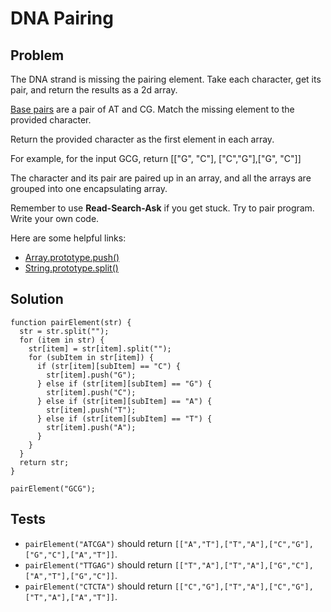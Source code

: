# DNA Pairing

## Problem

The DNA strand is missing the pairing element. Take each character, get its pair, and return the results as a 2d array.

[Base pairs](http://en.wikipedia.org/wiki/Base_pair) are a pair of AT and CG. Match the missing element to the provided character.

Return the provided character as the first element in each array.

For example, for the input GCG, return [["G", "C"], ["C","G"],["G", "C"]]

The character and its pair are paired up in an array, and all the arrays are grouped into one encapsulating array.

Remember to use **Read-Search-Ask** if you get stuck. Try to pair program. Write your own code.

Here are some helpful links:

* [Array.prototype.push()](https://developer.mozilla.org/en-US/docs/Web/JavaScript/Reference/Global_Objects/Array/push)
* [String.prototype.split()](https://developer.mozilla.org/en-US/docs/Web/JavaScript/Reference/Global_Objects/String/split)

## Solution

```
function pairElement(str) {
  str = str.split("");
  for (item in str) {
    str[item] = str[item].split("");
    for (subItem in str[item]) {
      if (str[item][subItem] == "C") {
        str[item].push("G");
      } else if (str[item][subItem] == "G") {
        str[item].push("C");
      } else if (str[item][subItem] == "A") {
        str[item].push("T");
      } else if (str[item][subItem] == "T") {
        str[item].push("A");
      }
    }
  }
  return str;
}

pairElement("GCG");
```

## Tests

* `pairElement("ATCGA")` should return `[["A","T"],["T","A"],["C","G"],["G","C"],["A","T"]]`.
* `pairElement("TTGAG")` should return `[["T","A"],["T","A"],["G","C"],["A","T"],["G","C"]]`.
* `pairElement("CTCTA")` should return `[["C","G"],["T","A"],["C","G"],["T","A"],["A","T"]]`.